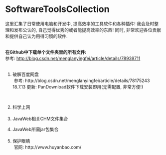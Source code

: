 # SoftwareToolsCollection
这里汇集了日常使用电脑和开发中, 提高效率的工具软件和各种插件! 我会及时整理和发布公认的, 自己觉得优秀的或者能提高效率的东西! 同时, 非常欢迎各位贡献和提供自己认为用得习惯的软件.<br><br>

**在Github中下载单个文件夹里的所有文件:** <br>
参考: http://blog.csdn.net/menglanyingfei/article/details/78939711
<br>
<ol>
  <li>破解百度网盘</li>
  参考: http://blog.csdn.net/menglanyingfei/article/details/78175243
  18.7.13 更新: PanDownload软件下载安装即用(无需配置, 非常方便!)
 
  <li>科学上网</li>
  <li>JavaWeb相关CHM文件集合</li>
  <li>JavaWeb所需jar包集合</li>
  <li>保护眼睛</li>
  官网: http://www.huyanbao.com/
  
</ol>

















